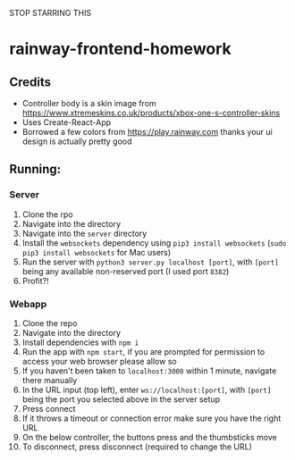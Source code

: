 STOP STARRING THIS 

# rainway-frontend-homework

## Credits
- Controller body is a skin image from https://www.xtremeskins.co.uk/products/xbox-one-s-controller-skins
- Uses Create-React-App
- Borrowed a few colors from https://play.rainway.com thanks your ui design is actually pretty good

## Running:

### Server
1. Clone the rpo
2. Navigate into the directory
3. Navigate into the `server` directory
4. Install the `websockets` dependency using `pip3 install websockets` (`sudo pip3 install websockets` for Mac users)
5. Run the server with `python3 server.py localhost [port]`, with `[port]` being any available non-reserved port (I used port `8382`)
6. Profit?!

### Webapp
1. Clone the repo
2. Navigate into the directory
3. Install dependencies with `npm i`
4. Run the app with `npm start`, if you are prompted for permission to access your web browser please allow so
5. If you haven't been taken to `localhost:3000` within 1 minute, navigate there manually
6. In the URL input (top left), enter `ws://localhost:[port]`, with `[port]` being the port you selected above in the server setup
7. Press connect
8. If it throws a timeout or connection error make sure you have the right URL
9. On the below controller, the buttons press and the thumbsticks move
10. To disconnect, press disconnect (required to change the URL)
